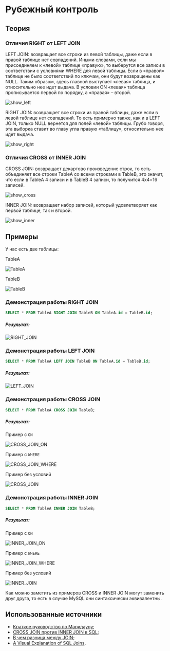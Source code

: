 # Рубежный контроль

## Теория

### Отличия RIGHT от LEFT JOIN
LEFT JOIN: возвращает все строки из левой таблицы, даже если в правой таблице нет совпадений.
Иными словами, если мы присоединяем к «левой» таблице «правую», то выберутся все записи в соответствии с условиями WHERE для левой таблицы. Если в «правой» таблице не было соответствий по ключам, они будут возвращены как NULL. Таким образом, здесь главной выступает «левая» таблица, и относительно нее идет выдача. В условии ON «левая» таблица прописывается первой по порядку, а «правая» – второй.

![show_left](/img/left-join.png)

RIGHT JOIN: возвращает все строки из правой таблицы, даже если в левой таблице нет совпадений.
То есть примерно также, как и в LEFT JOIN, только NULL вернется для полей «левой» таблицы. Грубо говоря, эта выборка ставит во главу угла правую «таблицу», относительно нее идет выдача.

![show_right](/img/right-join.png)

### Отличия CROSS от INNER JOIN
CROSS JOIN: возвращает декартово произведение строк, то есть объединяет все строки TableA со всеми строками в TableB, это значит, что если в TableA 4 записи и в TableB 4 записи, то получится 4х4=16 записей.

![show_cross](/img/cross-join.png)

INNER JOIN: возвращает набор записей, который удовлетворяет как первой таблице, так и второй.

![show_inner](/img/inner-join.png)

## Примеры
У нас есть две таблицы:

TableA

![TableA](/img/TableA.png)

TableB

![TableB](/img/TableB.png)

### Демонстрация работы RIGHT JOIN
```sql
SELECT * FROM TableA RIGHT JOIN TableB ON TableA.id = TableB.id;
```

##### Результат:

![RIGHT_JOIN](/img/RIGHT.png)

### Демонстрация работы LEFT JOIN
```sql
SELECT * FROM TableA LEFT JOIN TableB ON TableA.id = TableB.id;
```

##### Результат:

![LEFT_JOIN](/img/LEFT.png)

### Демонстрация работы CROSS JOIN
```sql
SELECT * FROM TableA CROSS JOIN TableB;
```

##### Результат:

Пример с `ON`

![CROSS_JOIN_ON](/img/CROSS_ON.png)

Пример с `WHERE`

![CROSS_JOIN_WHERE](/img/CROSS_WHERE.png)

Пример без условий

![CROSS_JOIN](/img/CROSS.png)

### Демонстрация работы INNER JOIN
```sql
SELECT * FROM TableA INNER JOIN TableB;
```

##### Результат:

Пример с `ON`

![INNER_JOIN_ON](/img/INNER_ON.png)

Пример с `WHERE`

![INNER_JOIN_WHERE](/img/INNER_WHERE.png)

Пример без условий

![INNER_JOIN](/img/INNER.png)

Как можно заметить из примеров CROSS и INNER JOIN могут заменить друг друга, то есть в случае MySQL они синтаксически эквивалентны.

## Использованные источники
- [Краткое руководство по Маркдауну](https://paulradzkov.com/2014/markdown_cheatsheet);
- [CROSS JOIN против INNER JOIN в SQL](https://qastack.ru/programming/17759687/cross-join-vs-inner-join-in-sql);
- [В чем разница между JOIN](https://coderoad.ru/5706437/%D0%92-%D1%87%D0%B5%D0%BC-%D1%80%D0%B0%D0%B7%D0%BD%D0%B8%D1%86%D0%B0-%D0%BC%D0%B5%D0%B6%D0%B4%D1%83-%D0%B2%D0%BD%D1%83%D1%82%D1%80%D0%B5%D0%BD%D0%BD%D0%B8%D0%BC-JOIN-%D0%BB%D0%B5%D0%B2%D1%8B%D0%BC-JOIN-%D0%BF%D1%80%D0%B0%D0%B2%D1%8B%D0%BC-JOIN-%D0%B8-%D0%BF%D0%BE%D0%BB%D0%BD%D1%8B%D0%BC-JOIN);
- [A Visual Explanation of SQL Joins](https://blog.codinghorror.com/a-visual-explanation-of-sql-joins).
